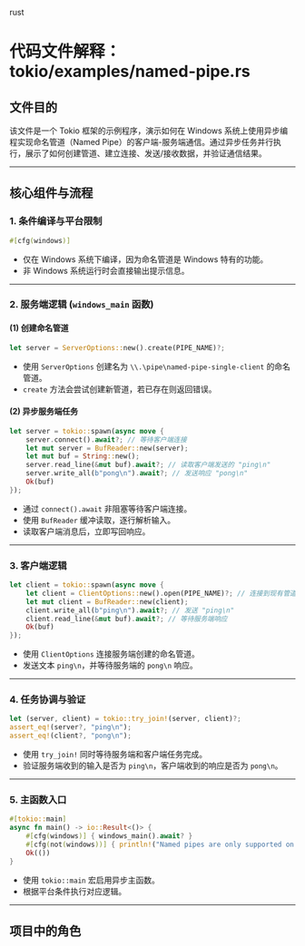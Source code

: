 rust
# 代码文件解释：tokio/examples/named-pipe.rs

## 文件目的
该文件是一个 Tokio 框架的示例程序，演示如何在 Windows 系统上使用异步编程实现命名管道（Named Pipe）的客户端-服务端通信。通过异步任务并行执行，展示了如何创建管道、建立连接、发送/接收数据，并验证通信结果。

---

## 核心组件与流程

### 1. **条件编译与平台限制**
```rust
#[cfg(windows)]
```
- 仅在 Windows 系统下编译，因为命名管道是 Windows 特有的功能。
- 非 Windows 系统运行时会直接输出提示信息。

---

### 2. **服务端逻辑 (`windows_main` 函数)**
#### (1) **创建命名管道**
```rust
let server = ServerOptions::new().create(PIPE_NAME)?;
```
- 使用 `ServerOptions` 创建名为 `\\.\pipe\named-pipe-single-client` 的命名管道。
- `create` 方法会尝试创建新管道，若已存在则返回错误。

#### (2) **异步服务端任务**
```rust
let server = tokio::spawn(async move {
    server.connect().await?; // 等待客户端连接
    let mut server = BufReader::new(server);
    let mut buf = String::new();
    server.read_line(&mut buf).await?; // 读取客户端发送的 "ping\n"
    server.write_all(b"pong\n").await?; // 发送响应 "pong\n"
    Ok(buf)
});
```
- 通过 `connect().await` 非阻塞等待客户端连接。
- 使用 `BufReader` 缓冲读取，逐行解析输入。
- 读取客户端消息后，立即写回响应。

---

### 3. **客户端逻辑**
```rust
let client = tokio::spawn(async move {
    let client = ClientOptions::new().open(PIPE_NAME)?; // 连接到现有管道
    let mut client = BufReader::new(client);
    client.write_all(b"ping\n").await?; // 发送 "ping\n"
    client.read_line(&mut buf).await?; // 等待服务端响应
    Ok(buf)
});
```
- 使用 `ClientOptions` 连接服务端创建的命名管道。
- 发送文本 `ping\n`，并等待服务端的 `pong\n` 响应。

---

### 4. **任务协调与验证**
```rust
let (server, client) = tokio::try_join!(server, client)?;
assert_eq!(server?, "ping\n");
assert_eq!(client?, "pong\n");
```
- 使用 `try_join!` 同时等待服务端和客户端任务完成。
- 验证服务端收到的输入是否为 `ping\n`，客户端收到的响应是否为 `pong\n`。

---

### 5. **主函数入口**
```rust
#[tokio::main]
async fn main() -> io::Result<()> {
    #[cfg(windows)] { windows_main().await? }
    #[cfg(not(windows))] { println!("Named pipes are only supported on Windows!") }
    Ok(())
}
```
- 使用 `tokio::main` 宏启用异步主函数。
- 根据平台条件执行对应逻辑。

---

## 项目中的角色